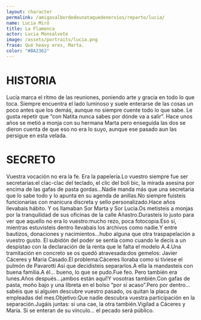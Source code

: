 ```yaml
---
layout: character
permalink: /amigasalbordedeunataquedenervios/reparto/lucia/
name: Lucia Miró 
title: La Flamenca 
actor: Lucia Monsalvete 
image: /assets/portraits/lucia.png
frase: Qué heavy eres, Marta.
color: "#BA2362"
---
```


# HISTORIA

Lucía marca el ritmo de las reuniones, poniendo arte y gracia en todo lo que toca. Siempre encuentra el lado luminoso y suele enterarse de las cosas un poco antes que los demás, aunque no siempre cuente todo lo que sabe. Le gusta repetir que “con Natita nunca sabes por dónde va a salir”. Hace unos años se metió a monja con su hermana Marta pero enseguida las dos se dieron cuenta de que eso no era lo suyo, aunque ese pasado aun las persigue en esta velada.

# SECRETO

Vuestra vocación no era la fe. Era la papelería.Lo vuestro siempre fue ser secretarias:el clac-clac del teclado, el clic del boli bic, la mirada asesina por encima de las gafas de pasta gordas…Nadie manda más que una secretaria que lo sabe todo y lo apunta en su agenda de anillas.No siempre fuisteis funcionarias con manicura discreta y sello personalizado.Hace años llevabais hábito. Y os llamaban Sor Marta y Sor Lucía.Os metisteis a monjas por la tranquilidad de sus oficinas de la calle Añastro.Durasteis lo justo para ver que aquello no era lo vuestro:mucho rezo, poca fotocopia.Eso sí, mientras estuvisteis dentro lle­vabais los archivos como nadie.Y entre bautizos, donaciones y nacimientos…hubo alguna que otra traspapelación a vuestro gusto. El subidón del poder se sentía como cuando le decís a un despistao con la declaración de la renta que le falta el modelo A.4.Una tramitación en concreto se os quedó atravesada:dos gemelos: Javier Cáceres y María Casado.El problema:Cáceres lloraba como si tiviese el pulmón de Pavarotti Así que decidisteis separarlos.A ella la mandasteis con buena familia.A él… bueno, lo que se pudo.Fue feo. Pero también era lunes.Años después…¡ambos están aquí!Y vosotras también.Con gafas de pasta, moño bajo y una libreta en el bolso “por si acaso”.Pero por dentro… sabéis que si alguien descubre vuestro pasado, os quitan la placa de empleadas del mes.Objetivo:Que nadie descubra vuestra participación en la separación.Jugáis juntas: si una cae, la otra también.Vigilad a Cáceres y María. Si se enteran de su vínculo… el pecado será público.
